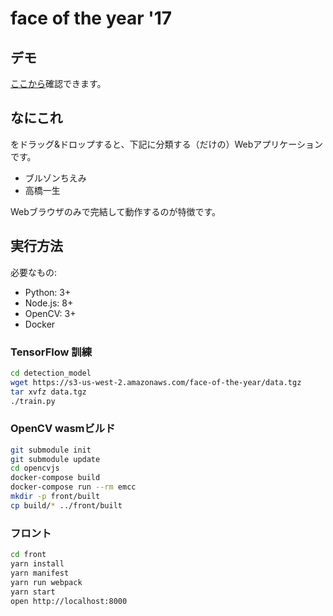 # face of the year '17

## デモ
[ここから](https://quramy.github.io/face_of_the_year/)確認できます。

## なにこれ
をドラッグ&ドロップすると、下記に分類する（だけの）Webアプリケーションです。

- ブルゾンちえみ
- 高橋一生

Webブラウザのみで完結して動作するのが特徴です。

## 実行方法

必要なもの:

- Python: 3+
- Node.js: 8+
- OpenCV: 3+
- Docker

### TensorFlow 訓練

```sh
cd detection_model
wget https://s3-us-west-2.amazonaws.com/face-of-the-year/data.tgz
tar xvfz data.tgz
./train.py
```

### OpenCV wasmビルド

```sh
git submodule init
git submodule update
cd opencvjs
docker-compose build
docker-compose run --rm emcc
mkdir -p front/built
cp build/* ../front/built
```

### フロント

```sh
cd front
yarn install
yarn manifest
yarn run webpack
yarn start
open http://localhost:8000
```
